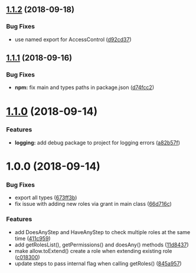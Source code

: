 ## [1.1.2](https://github.com/EndemolShineGroup/acl/compare/v1.1.1...v1.1.2) (2018-09-18)


### Bug Fixes

* use named export for AccessControl ([d92cd37](https://github.com/EndemolShineGroup/acl/commit/d92cd37))

## [1.1.1](https://github.com/EndemolShineGroup/acl/compare/v1.1.0...v1.1.1) (2018-09-16)


### Bug Fixes

* **npm:** fix main and types paths in package.json ([d74fcc2](https://github.com/EndemolShineGroup/acl/commit/d74fcc2))

# [1.1.0](https://github.com/EndemolShineGroup/acl/compare/v1.0.0...v1.1.0) (2018-09-14)


### Features

* **logging:** add debug package to project for logging errors ([a82b57f](https://github.com/EndemolShineGroup/acl/commit/a82b57f))

# 1.0.0 (2018-09-14)


### Bug Fixes

* export all types ([673ff3b](https://github.com/EndemolShineGroup/acl/commit/673ff3b))
* fix issue with adding new roles via grant in main class ([66d716c](https://github.com/EndemolShineGroup/acl/commit/66d716c))


### Features

* add DoesAnyStep and HaveAnyStep to check multiple roles at the same time ([411c959](https://github.com/EndemolShineGroup/acl/commit/411c959))
* add getRolesList(), getPermissions() and doesAny() methods ([11d8437](https://github.com/EndemolShineGroup/acl/commit/11d8437))
* make allow.toExtend() create a role when extending existing role ([c018300](https://github.com/EndemolShineGroup/acl/commit/c018300))
* update steps to pass internal flag when calling getRoles() ([845a957](https://github.com/EndemolShineGroup/acl/commit/845a957))
